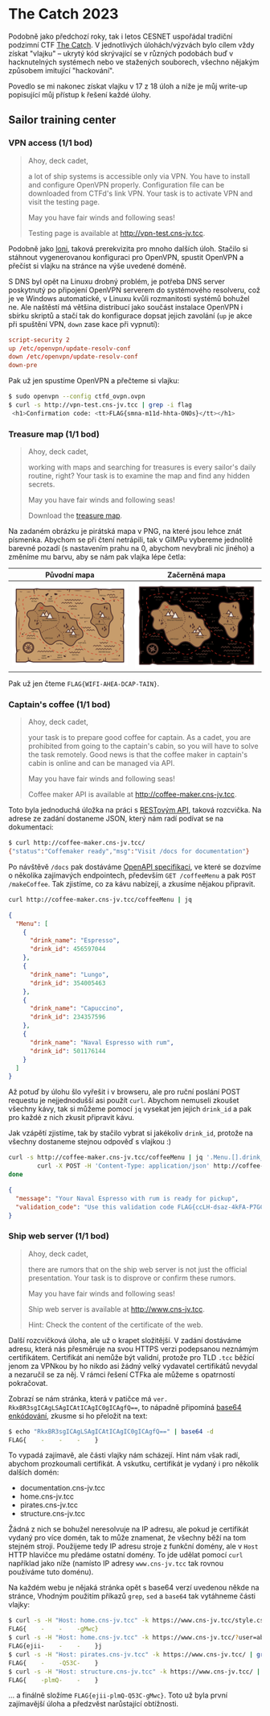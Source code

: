 # The Catch 2023

Podobně jako předchozí roky, tak i letos CESNET uspořádal tradiční podzimní CTF
[The Catch](https://www.thecatch.cz/). V jednotlivých úlohách/výzvách bylo cílem
vždy získat "vlajku" – ukrytý kód skrývající se v různých podobách buď v
hacknutelných systémech nebo ve stažených souborech, všechno nějakým způsobem
imitující "hackování".

Povedlo se mi nakonec získat vlajku v 17 z 18 úloh a níže je můj write-up
popisující můj přístup k řešení každé úlohy.

## Sailor training center

### VPN access (1/1 bod)

> Ahoy, deck cadet,
>
> a lot of ship systems is accessible only via VPN. You have to install
> and configure OpenVPN properly. Configuration file can be downloaded
> from CTFd's link VPN. Your task is to activate VPN and visit the
> testing page.
>
> May you have fair winds and following seas!
>
> Testing page is available at http://vpn-test.cns-jv.tcc.

Podobně jako [loni](https://github.com/setnicka/thecatch2022), taková prerekvizita
pro mnoho dalších úloh. Stačilo si stáhnout vygenerovanou konfiguraci pro OpenVPN,
spustit OpenVPN a přečíst si vlajku na stránce na výše uvedené doméně.

S DNS byl opět na Linuxu drobný problém, je potřeba DNS server poskytnutý
po připojení OpenVPN serverem do systémového resolveru, což je ve Windows
automatické, v Linuxu kvůli rozmanitosti systémů bohužel ne. Ale naštěstí má
většina distribucí jako součást instalace OpenVPN i sbírku skriptů a stačí tak
do konfigurace dopsat jejich zavolání (`up` je akce při spuštění VPN, `down`
zase kace při vypnutí):

```conf
script-security 2
up /etc/openvpn/update-resolv-conf
down /etc/openvpn/update-resolv-conf
down-pre
```

Pak už jen spustíme OpenVPN a přečteme si vlajku:

```sh
$ sudo openvpn --config ctfd_ovpn.ovpn
$ curl -s http://vpn-test.cns-jv.tcc | grep -i flag
 <h1>Confirmation code: <tt>FLAG{smna-m11d-hhta-ONOs}</tt></h1>
```

### Treasure map (1/1 bod)

> Ahoy, deck cadet,
>
> working with maps and searching for treasures is every sailor's daily routine,
> right? Your task is to examine the map and find any hidden secrets.
>
> May you have fair winds and following seas!
>
> Download the [treasure map](https://owncloud.cesnet.cz/index.php/s/mEUTtvkE8zsgZVf/download).

Na zadaném obrázku je pirátská mapa v PNG, na které jsou lehce znát písmenka.
Abychom se při čtení netrápili, tak v GIMPu vybereme jednolitě barevné pozadí
(s nastavením prahu na 0, abychom nevybrali nic jiného) a změníme mu barvu, aby
se nám pak vlajka lépe četla:

| Původní mapa                          |  Začerněná mapa                         |
| ------------------------------------- | --------------------------------------- |
| ![](01_Treasure_Map/treasure_map.png) | ![](01_Treasure_Map/treasure_map_2.png) |

Pak už jen čteme `FLAG{WIFI-AHEA-DCAP-TAIN}`.

### Captain's coffee (1/1 bod)

> Ahoy, deck cadet,
>
> your task is to prepare good coffee for captain. As a cadet, you are
> prohibited from going to the captain's cabin, so you will have to solve the
> task remotely. Good news is that the coffee maker in captain's cabin is online
> and can be managed via API.
>
> May you have fair winds and following seas!
>
> Coffee maker API is available at http://coffee-maker.cns-jv.tcc.

Toto byla jednoduchá úložka na práci s [RESTovým API](https://cs.wikipedia.org/wiki/REST),
taková rozcvička. Na adrese ze zadání dostaneme JSON, který nám radí podívat se na dokumentaci:

```sh
$ curl http://coffee-maker.cns-jv.tcc/
{"status":"Coffemaker ready","msg":"Visit /docs for documentation"}
```

Po návštěvě `/docs` pak dostáváme [OpenAPI specifikaci](06_Captains_coffee/openapi.json),
ve které se dozvíme o několika zajímavých endpointech, především `GET /coffeeMenu`
a pak `POST /makeCoffee`. Tak zjistíme, co za kávu nabízejí, a zkusíme nějakou
připravit.

```sh
curl http://coffee-maker.cns-jv.tcc/coffeeMenu | jq
```
```json
{
  "Menu": [
    {
      "drink_name": "Espresso",
      "drink_id": 456597044
    },
    {
      "drink_name": "Lungo",
      "drink_id": 354005463
    },
    {
      "drink_name": "Capuccino",
      "drink_id": 234357596
    },
    {
      "drink_name": "Naval Espresso with rum",
      "drink_id": 501176144
    }
  ]
}
```

Až potuď by úlohu šlo vyřešit i v browseru, ale pro ruční poslání POST requestu
je nejjednodušší asi použít `curl`. Abychom nemuseli zkoušet všechny kávy, tak
si můžeme pomocí `jq` vysekat jen jejich `drink_id` a pak pro každé z nich
zkusit připravit kávu.

Jak vzápětí zjistíme, tak by stačilo vybrat si jakékoliv `drink_id`, protože
na všechny dostaneme stejnou odpověď s vlajkou :)

```sh
curl -s http://coffee-maker.cns-jv.tcc/coffeeMenu | jq '.Menu.[].drink_id' | while read id; do
        curl -X POST -H 'Content-Type: application/json' http://coffee-maker.cns-jv.tcc/makeCoffee/ -d "{\"drink_id\": $id}" | jq;
done
```
```json
{
  "message": "Your Naval Espresso with rum is ready for pickup",
  "validation_code": "Use this validation code FLAG{ccLH-dsaz-4kFA-P7GC}"
}
```

### Ship web server (1/1 bod)

> Ahoy, deck cadet,
>
> there are rumors that on the ship web server is not just the official
> presentation. Your task is to disprove or confirm these rumors.
>
> May you have fair winds and following seas!
>
> Ship web server is available at http://www.cns-jv.tcc.
>
> Hint: Check the content of the certificate of the web.

Další rozcvičková úloha, ale už o krapet složitější. V zadání dostáváme adresu,
která nás přesměruje na svou HTTPS verzi podepsanou neznámým certifikátem.
Certifikát ani nemůže být validní, protože pro TLD `.tcc` běžící jenom za VPNkou
by ho nikdo asi žádný velký vydavatel certifikátů nevydal a nezaručil se za něj.
V rámci řešení CTFka ale můžeme s opatrností pokračovat.

Zobrazí se nám stránka, která v patičce má `ver. RkxBR3sgICAgLSAgICAtICAgIC0gICAgfQ==`,
to nápadně připomíná [base64 enkódování](https://cs.wikipedia.org/wiki/Base64),
zkusme si ho přeložit na text:

```sh
$ echo "RkxBR3sgICAgLSAgICAtICAgIC0gICAgfQ==" | base64 -d
FLAG{    -    -    -    }
```

To vypadá zajímavě, ale části vlajky nám scházejí. Hint nám však radí, abychom
prozkoumali certifikát. A vskutku, certifikát je vydaný i pro několik dalších
domén:

* documentation.cns-jv.tcc
* home.cns-jv.tcc
* pirates.cns-jv.tcc
* structure.cns-jv.tcc

Žádná z nich se bohužel neresolvuje na IP adresu, ale pokud je certifikát vydaný
pro více domén, tak to může znamenat, že všechny běží na tom stejném stroji.
Použijeme tedy IP adresu stroje z funkční domény, ale v `Host` HTTP hlavičce
mu předáme ostatní domény. To jde udělat pomocí `curl` například jako níže
(namísto IP adresy `www.cns-jv.tcc` tak rovnou používáme tuto doménu).

Na každém webu je nějaká stránka opět s base64 verzí uvedenou někde na stránce,
Vhodným použitím příkazů `grep`, `sed` a `base64` tak vytáhneme části vlajky:

```sh
$ curl -s -H "Host: home.cns-jv.tcc" -k https://www.cns-jv.tcc/style.css | sed 's/.*"ver. \(.*\)".*/\1/' | base64 -d
FLAG{    -    -    -gMwc}
$ curl -s -H "Host: home.cns-jv.tcc" -k https://www.cns-jv.tcc/?user=abc | grep ">ver\. " | sed 's/.*>ver. \(.*\)<.*/\1/' | base64 -d
FLAG{ejii-    -    -    }j
$ curl -s -H "Host: pirates.cns-jv.tcc" -k https://www.cns-jv.tcc/ | grep ">ver\. " | sed 's/.*>ver. \(.*\)<.*/\1/' | base64 -d
FLAG{    -    -Q53C-    }
$ curl -s -H "Host: structure.cns-jv.tcc" -k https://www.cns-jv.tcc/ | grep ">ver\. " | sed 's/.*>ver. \(.*\)<.*/\1/' | base64 -d
FLAG{    -plmQ-    -    }
```

… a finálně složíme `FLAG{ejii-plmQ-Q53C-gMwc}`. Toto už byla první zajímavější
úloha a předzvěst narůstající obtížnosti.
